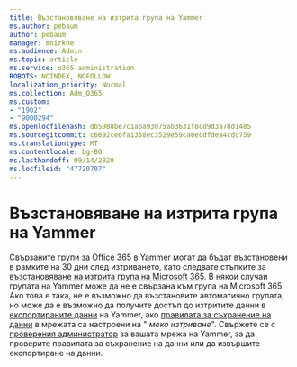 ```yaml
---
title: Възстановяване на изтрита група на Yammer
ms.author: pebaum
author: pebaum
manager: mnirkhe
ms.audience: Admin
ms.topic: article
ms.service: o365-administration
ROBOTS: NOINDEX, NOFOLLOW
localization_priority: Normal
ms.collection: Adm_O365
ms.custom:
- "1902"
- "9000294"
ms.openlocfilehash: db5988be7c1aba93075ab3631f8cd9d3a78d1485
ms.sourcegitcommit: c6692ce0fa1358ec3529e59ca0ecdfdea4cdc759
ms.translationtype: MT
ms.contentlocale: bg-BG
ms.lasthandoff: 09/14/2020
ms.locfileid: "47720707"
---
```

# <a name="restore-a-deleted-yammer-group"></a>Възстановяване на изтрита група на Yammer

[Свързаните групи за Office 365 в Yammer](https://docs.microsoft.com/yammer/manage-yammer-groups/yammer-and-office-365-groups) могат да бъдат възстановени в рамките на 30 дни след изтриването, като следвате стъпките за [възстановяване на изтрита група на Microsoft 365](https://docs.microsoft.com/microsoft-365/admin/create-groups/restore-deleted-group).
В някои случаи групата на Yammer може да не е свързана към група на Microsoft 365. Ако това е така, не е възможно да възстановите автоматично групата, но може да е възможно да получите достъп до изтритите данни в [експортираните данни](https://docs.microsoft.com/yammer/manage-security-and-compliance/export-yammer-enterprise-data) на Yammer, ако [правилата за съхранение на данни](https://docs.microsoft.com/yammer/manage-security-and-compliance/manage-data-compliance) в мрежата са настроени на " *меко изтриване*". Свържете се с [проверения администратор](https://docs.microsoft.com/yammer/manage-yammer-users/manage-yammer-admins) за вашата мрежа на Yammer, за да проверите правилата за съхранение на данни или да извършите експортиране на данни.
